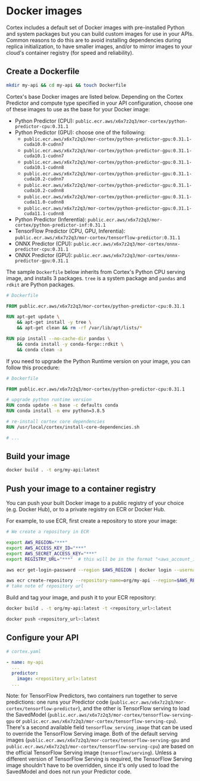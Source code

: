 # Docker images

Cortex includes a default set of Docker images with pre-installed Python and system packages but you can build custom images for use in your APIs. Common reasons to do this are to avoid installing dependencies during replica initialization, to have smaller images, and/or to mirror images to your cloud's container registry (for speed and reliability).

## Create a Dockerfile

```bash
mkdir my-api && cd my-api && touch Dockerfile
```

Cortex's base Docker images are listed below. Depending on the Cortex Predictor and compute type specified in your API configuration, choose one of these images to use as the base for your Docker image:

<!-- CORTEX_VERSION_BRANCH_STABLE x12 -->
* Python Predictor (CPU): `public.ecr.aws/x6x7z2q3/mor-cortex/python-predictor-cpu:0.31.1`
* Python Predictor (GPU): choose one of the following:
  * `public.ecr.aws/x6x7z2q3/mor-cortex/python-predictor-gpu:0.31.1-cuda10.0-cudnn7`
  * `public.ecr.aws/x6x7z2q3/mor-cortex/python-predictor-gpu:0.31.1-cuda10.1-cudnn7`
  * `public.ecr.aws/x6x7z2q3/mor-cortex/python-predictor-gpu:0.31.1-cuda10.1-cudnn8`
  * `public.ecr.aws/x6x7z2q3/mor-cortex/python-predictor-gpu:0.31.1-cuda10.2-cudnn7`
  * `public.ecr.aws/x6x7z2q3/mor-cortex/python-predictor-gpu:0.31.1-cuda10.2-cudnn8`
  * `public.ecr.aws/x6x7z2q3/mor-cortex/python-predictor-gpu:0.31.1-cuda11.0-cudnn8`
  * `public.ecr.aws/x6x7z2q3/mor-cortex/python-predictor-gpu:0.31.1-cuda11.1-cudnn8`
* Python Predictor (Inferentia): `public.ecr.aws/x6x7z2q3/mor-cortex/python-predictor-inf:0.31.1`
* TensorFlow Predictor (CPU, GPU, Inferentia): `public.ecr.aws/x6x7z2q3/mor-cortex/tensorflow-predictor:0.31.1`
* ONNX Predictor (CPU): `public.ecr.aws/x6x7z2q3/mor-cortex/onnx-predictor-cpu:0.31.1`
* ONNX Predictor (GPU): `public.ecr.aws/x6x7z2q3/mor-cortex/onnx-predictor-gpu:0.31.1`

The sample `Dockerfile` below inherits from Cortex's Python CPU serving image, and installs 3 packages. `tree` is a system package and `pandas` and `rdkit` are Python packages.

<!-- CORTEX_VERSION_BRANCH_STABLE -->
```dockerfile
# Dockerfile

FROM public.ecr.aws/x6x7z2q3/mor-cortex/python-predictor-cpu:0.31.1

RUN apt-get update \
    && apt-get install -y tree \
    && apt-get clean && rm -rf /var/lib/apt/lists/*

RUN pip install --no-cache-dir pandas \
    && conda install -y conda-forge::rdkit \
    && conda clean -a
```

If you need to upgrade the Python Runtime version on your image, you can follow this procedure:

<!-- CORTEX_VERSION_BRANCH_STABLE -->

```Dockerfile
# Dockerfile

FROM public.ecr.aws/x6x7z2q3/mor-cortex/python-predictor-cpu:0.31.1

# upgrade python runtime version
RUN conda update -n base -c defaults conda
RUN conda install -n env python=3.8.5

# re-install cortex core dependencies
RUN /usr/local/cortex/install-core-dependencies.sh

# ...
```

## Build your image

```bash
docker build . -t org/my-api:latest
```

## Push your image to a container registry

You can push your built Docker image to a public registry of your choice (e.g. Docker Hub), or to a private registry on ECR or Docker Hub.

For example, to use ECR, first create a repository to store your image:

```bash
# We create a repository in ECR

export AWS_REGION="***"
export AWS_ACCESS_KEY_ID="***"
export AWS_SECRET_ACCESS_KEY="***"
export REGISTRY_URL="***"  # this will be in the format "<aws_account_id>.dkr.ecr.<aws_region>.amazonaws.com"

aws ecr get-login-password --region $AWS_REGION | docker login --username AWS --password-stdin $REGISTRY_URL

aws ecr create-repository --repository-name=org/my-api --region=$AWS_REGION
# take note of repository url
```

Build and tag your image, and push it to your ECR repository:

```bash
docker build . -t org/my-api:latest -t <repository_url>:latest

docker push <repository_url>:latest
```

## Configure your API

```yaml
# cortex.yaml

- name: my-api
  ...
  predictor:
    image: <repository_url>:latest
  ...
```

Note: for TensorFlow Predictors, two containers run together to serve predictions: one runs your Predictor code (`public.ecr.aws/x6x7z2q3/mor-cortex/tensorflow-predictor`), and the other is TensorFlow serving to load the SavedModel (`public.ecr.aws/x6x7z2q3/mor-cortex/tensorflow-serving-gpu` or `public.ecr.aws/x6x7z2q3/mor-cortex/tensorflow-serving-cpu`). There's a second available field `tensorflow_serving_image` that can be used to override the TensorFlow Serving image. Both of the default serving images (`public.ecr.aws/x6x7z2q3/mor-cortex/tensorflow-serving-gpu` and `public.ecr.aws/x6x7z2q3/mor-cortex/tensorflow-serving-cpu`) are based on the official TensorFlow Serving image (`tensorflow/serving`). Unless a different version of TensorFlow Serving is required, the TensorFlow Serving image shouldn't have to be overridden, since it's only used to load the SavedModel and does not run your Predictor code.

